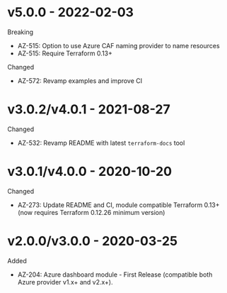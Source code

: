 # v5.0.0 - 2022-02-03

Breaking
  * AZ-515: Option to use Azure CAF naming provider to name resources
  * AZ-515: Require Terraform 0.13+

Changed
  * AZ-572: Revamp examples and improve CI

# v3.0.2/v4.0.1 - 2021-08-27

Changed
  * AZ-532: Revamp README with latest `terraform-docs` tool

# v3.0.1/v4.0.0 - 2020-10-20

Changed
  * AZ-273: Update README and CI, module compatible Terraform 0.13+ (now requires Terraform 0.12.26 minimum version)

# v2.0.0/v3.0.0 - 2020-03-25

Added
  * AZ-204: Azure dashboard module - First Release (compatible both Azure provider v1.x+ and v2.x+).
